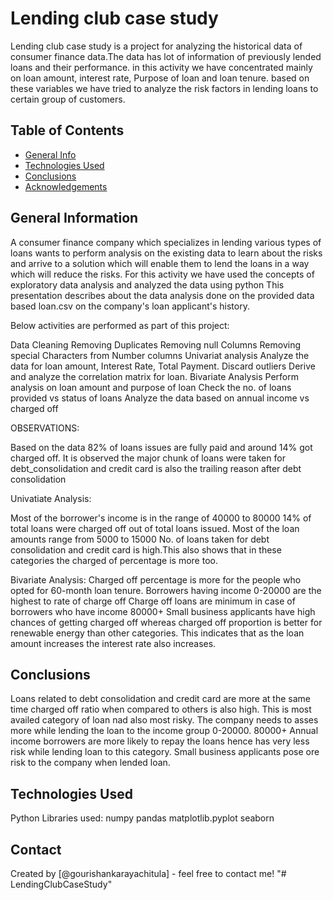 # Lending club case study
Lending club case study is a project for analyzing the historical data of consumer finance data.The data has lot of information of previously lended loans and their performance.
in this activity we have concentrated mainly on loan amount, interest rate, Purpose of loan and loan tenure. based on these variables we have tried to analyze the risk factors in lending loans to certain group of customers.


## Table of Contents
* [General Info](#general-information)
* [Technologies Used](#technologies-used)
* [Conclusions](#conclusions)
* [Acknowledgements](#acknowledgements)

<!-- You can include any other section that is pertinent to your problem -->

## General Information
A consumer finance company which specializes in lending various types of loans wants to perform analysis on the existing data to learn about the risks and arrive to a solution which will enable them to lend the loans in a way which will reduce the risks.
For this activity we have used the concepts of exploratory data analysis and analyzed the data using python 
This presentation describes about the data analysis done on the provided data based loan.csv on the company's loan applicant's history.

Below activities are performed as part of this project:

Data Cleaning
	Removing Duplicates
	Removing null Columns
	Removing special Characters from Number columns 
Univariat analysis
	Analyze the data for loan amount, Interest Rate, Total Payment.
	Discard outliers
	Derive and analyze the correlation matrix for loan. 
Bivariate Analysis
	Perform analysis on loan amount and purpose of loan
	Check the no. of loans provided vs status of loans
	Analyze the data based on annual income vs charged off


OBSERVATIONS:

Based on the data 82% of loans issues are fully paid and around 14% got charged off.
It is observed the major chunk of loans were taken for debt_consolidation and credit card is also the trailing reason after debt consolidation

Univatiate Analysis:

Most of the borrower's income is in the range of 40000 to 80000
14% of total loans were charged off out of total loans issued.
Most of the loan amounts range from 5000 to 15000
No. of loans taken for debt consolidation and credit card is high.This also shows that in these categories the charged of percentage is more too.

Bivariate Analysis:
Charged off percentage is more for the people who opted for 60-month loan tenure.
Borrowers having income 0-20000 are the highest to rate of charge off
Charge off loans are minimum in case of borrowers who have income 80000+
Small business applicants have high chances of getting charged off whereas charged off proportion is better for renewable energy than other categories.
This indicates that as the loan amount increases the interest rate also increases.



## Conclusions
Loans related to debt consolidation and credit card are more at the same time charged off ratio when compared to others is also high. This is most availed category of loan nad also most risky.
The company needs to asses more while lending the loan to the income group 0-20000.
80000+ Annual income borrowers are more likely to repay the loans hence has very less risk while lending loan to this category.
Small business applicants pose  ore risk to the company when lended loan.


## Technologies Used
Python
Libraries used: 
		numpy
		pandas
		matplotlib.pyplot
		seaborn


## Contact
Created by [@gourishankarayachitula] - feel free to contact me!
"# LendingClubCaseStudy" 
